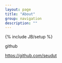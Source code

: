 ```yaml
---
layout: page
title: "About"
group: navigation
description: ""
---
```

{% include JB/setup %}

github

<https://github.com/seudut>
